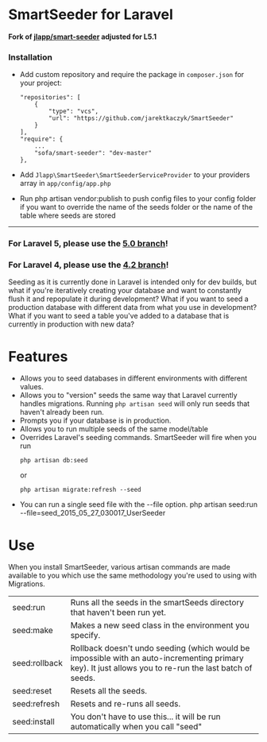 # SmartSeeder for Laravel

**Fork of [jlapp/smart-seeder](https://github.com/slampenny/SmartSeeder) adjusted for L5.1**


### Installation

- Add custom repository and require the package in `composer.json` for your project:
    ```
    "repositories": [
        {
            "type": "vcs",
            "url": "https://github.com/jarektkaczyk/SmartSeeder"
        }
    ],
    "require": {
        ...
        "sofa/smart-seeder": "dev-master"
    },
    ```

- Add `Jlapp\SmartSeeder\SmartSeederServiceProvider` to your providers array in `app/config/app.php`
- Run php artisan vendor:publish to push config files to your config folder if you want to override the name of the seeds folder or the name of the table where seeds are stored

---

### For Laravel 5, please use the [5.0 branch](https://github.com/jarektkaczyk/SmartSeeder/tree/5.0)!
### For Laravel 4, please use the [4.2 branch](https://github.com/jarektkaczyk/SmartSeeder/tree/4.2)!

Seeding as it is currently done in Laravel is intended only for dev builds, but what if you're iteratively creating your database and want to constantly flush it and repopulate it during development? What if you want to seed a production database with different data from what you use in development? What if you want to seed a table you've added to a database that is currently in production with new data?

Features
========

- Allows you to seed databases in different environments with different values.
- Allows you to "version" seeds the same way that Laravel currently handles migrations. Running ```php artisan seed``` will only run seeds that haven't already been run.
- Prompts you if your database is in production.
- Allows you to run multiple seeds of the same model/table
- Overrides Laravel's seeding commands. SmartSeeder will fire when you run
    ```
    php artisan db:seed
    ```
     or
    ```
    php artisan migrate:refresh --seed
    ```
- You can run a single seed file with the --file option.
    php artisan seed:run --file=seed_2015_05_27_030017_UserSeeder

Use
=====
When you install SmartSeeder, various artisan commands are made available to you which use the same methodology you're used to using with Migrations.

<table>
<tr><td>seed:run</td><td>Runs all the seeds in the smartSeeds directory that haven't been run yet.</td></tr>
<tr><td>seed:make</td><td>Makes a new seed class in the environment you specify.</td></tr>
<tr><td>seed:rollback</td><td>Rollback doesn't undo seeding (which would be impossible with an auto-incrementing primary key). It just allows you to re-run the last batch of seeds.</td></tr>
<tr><td>seed:reset</td><td>Resets all the seeds.</td></tr>
<tr><td>seed:refresh</td><td>Resets and re-runs all seeds.</td></tr>
<tr><td>seed:install</td><td>You don't have to use this... it will be run automatically when you call "seed"</td></tr>
</table>

